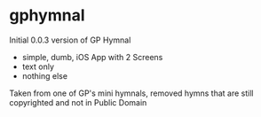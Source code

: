 # gphymnal

Initial 0.0.3 version of GP Hymnal
- simple, dumb, iOS App with 2 Screens
- text only
- nothing else

Taken from one of GP's mini hymnals, removed hymns that are still copyrighted and not in Public Domain

